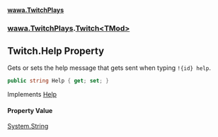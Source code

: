 #### [wawa.TwitchPlays](index.md 'index')
### [wawa.TwitchPlays](wawa.TwitchPlays.md 'wawa.TwitchPlays').[Twitch&lt;TMod&gt;](Twitch{TMod}.md 'wawa.TwitchPlays.Twitch<TMod>')

## Twitch<TMod>.Help Property

Gets or sets the help message that gets sent when typing `!{id} help`.

```csharp
public string Help { get; set; }
```

Implements [Help](ITwitchDeclarable.Help.md 'wawa.TwitchPlays.ITwitchDeclarable.Help')

#### Property Value
[System.String](https://docs.microsoft.com/en-us/dotnet/api/System.String 'System.String')